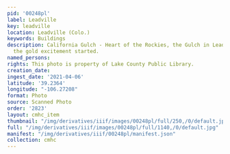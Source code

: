 ```yaml
---
pid: '00248pl'
label: Leadville
key: leadville
location: Leadville (Colo.)
keywords: Buildings
description: California Gulch - Heart of the Rockies, the Gulch in Leadville where
  the gold excitement started.
named_persons: 
rights: This photo is property of Lake County Public Library.
creation_date: 
ingest_date: '2021-04-06'
latitude: '39.2364'
longitude: "-106.27208"
format: Photo
source: Scanned Photo
order: '2823'
layout: cmhc_item
thumbnail: "/img/derivatives/iiif/images/00248pl/full/250,/0/default.jpg"
full: "/img/derivatives/iiif/images/00248pl/full/1140,/0/default.jpg"
manifest: "/img/derivatives/iiif/00248pl/manifest.json"
collection: cmhc
---
```

